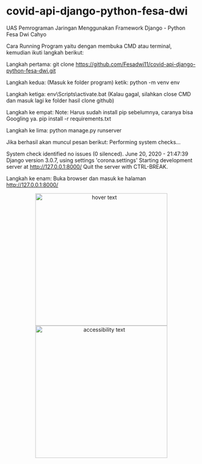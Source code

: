 # covid-api-django-python-fesa-dwi
UAS Pemrograman Jaringan Menggunakan Framework Django - Python Fesa Dwi Cahyo

Cara Running Program yaitu dengan membuka CMD atau terminal, kemudian ikuti langkah berikut:

Langkah pertama:
git clone https://github.com/Fesadwi11/covid-api-django-python-fesa-dwi.git

Langkah kedua:
(Masuk ke folder program) ketik:
python -m venv env

Langkah ketiga:
env\Scripts\activate.bat (Kalau gagal, silahkan close CMD dan masuk lagi ke folder hasil clone github)

Langkah ke empat:
Note: Harus sudah install pip sebelumnya, caranya bisa Googling ya.
pip install -r requirements.txt

Langkah ke lima:
python manage.py runserver

Jika berhasil akan muncul pesan berikut:
Performing system checks...

System check identified no issues (0 silenced).
June 20, 2020 - 21:47:39
Django version 3.0.7, using settings 'corona.settings'
Starting development server at http://127.0.0.1:8000/
Quit the server with CTRL-BREAK.

Langkah ke enam: 
Buka browser dan masuk ke halaman http://127.0.0.1:8000/

<p align="center">
  <img src="https://github.com/Fesadwi11/covid-api-django-python-fesa-dwi/tree/master/static/img/ss1.png" width="350" title="hover text">
  <img src="your_relative_path_here_number_2_large_name" width="350" alt="accessibility text">
</p>
